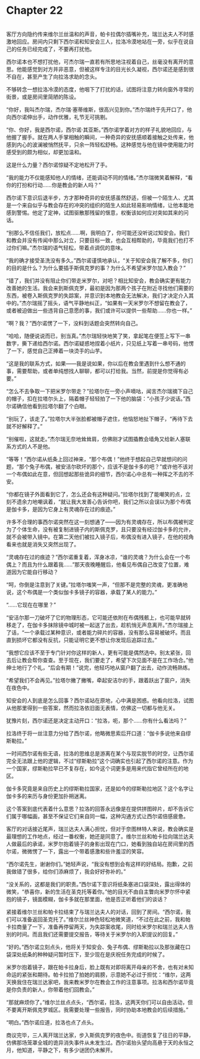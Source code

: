 # Chapter 22

<br>
客厅方向隐约传来维尔兰丝温和的声音，帕卡拉偶尔插嘴补充，瑞兰达夫人不时感激地回应。房间内只剩下西尔诺和知安会三人，拉洛冷漠地站在一旁，似乎在说自己的任务已经完成了，不要再打扰他。

西尔诺本也不想打扰他，可杰尔瑞一直若有所思地注视着自己，丝毫没有离开的意思。他能感觉到对方并非恶意，但被这样专注的目光长久凝视，西尔诺还是感到很不自在，甚至产生了向拉洛求助的念头。

不够转念一想拉洛冷漠的态度，他咽下了打扰的话，试图将注意力转向窗外寻常的街景，或是房间里简陋的陈设。

“你好，我叫杰尔瑞，杰尔瑞·塞蒂维斯，很高兴见到你。”杰尔瑞终于先开口了，他向西尔诺伸出手，动作优雅，礼节无可挑剔。

“你、你好，我是西尔诺，西尔诺·其亚斯。”西尔诺学着对方的样子礼貌地回应，与他握了握手。就在两人手掌相触的瞬间，一种奇异的安抚感顺着接触之处传来，他感到内心的波澜被悄然抚平，只余一阵轻松舒畅。这种感觉与他在镜中使用能力时感受到的颇为相似，却更加温和。

这是什么力量？西尔诺惊疑不定地松开了手。

“我的能力不仅能感知他人的情绪，还能调动不同的情绪。”杰尔瑞微笑着解释，“看你的打扮和行动……你是教会的新人吗？”

西尔诺下意识后退半步，方才那种奇异的安抚感虽然舒适，但被一个陌生人、尤其是一个来自似乎与教会存在的冲突的组织的陌生人如此轻易影响情绪，让他本能地感到警惕。他定了定神，试图驱散那残留的惬意，权衡该如何应对突如其来的问话。

“别那么不信任我们，放松点……啊，我明白了，你可能还没听说过知安会。我们和教会并没有传闻中那么对立，只要目标一致，也会互相帮助的，毕竟我们也打不过你们嘛。”杰尔瑞的语气轻松，带着点调侃的意味。

“我的确才接受圣洗没有多久。”西尔诺谨慎地承认，“关于知安会我了解不多，你们的目的是什么？为什么要插手斯佩克罗的事？为什么不希望米罗尔加入教会？”

“错了，我们并没有阻止你们带走米罗尔，对吧？相比知安会，教会确实更有能力改善她的生活。我会来到斯佩克罗，最初是因为那两个孩子在附近寻找他们需要的东西，被卷入斯佩克罗的失踪案，并意识到本地教会无法解决，我们才决定介入其中的。”杰尔瑞摇了摇头，语气平静地纠正，“如果有一天米罗尔不想留在教会了，或者被迫做出一些违背自己意愿的事，我们或许可以提供一些帮助……你也一样。”

“啊？我？”西尔诺愣了一下，没料到话题会突然转向自己。

“哈哈，随便说说而已，别当真。”杰尔瑞轻快地笑了笑，拿起笔在便签上写下一串数字，撕下递给西尔诺。西尔诺疑惑地捏着小纸片，只见纸上写着一串号码，他愣了一下，感觉自己正捧着一块烫手的山芋。

“这是我的联系方式，如果——我是说如果，你以后在教会里遇到什么想不通的事，需要帮助，或者单纯想找人聊聊，都可以打给我。当然，前提是你觉得有必要。”

“怎么不去争取一下把米罗尔带走？”拉塔尔在一旁小声嘀咕，闻言杰尔瑞摘下自己的帽子，扣在拉塔尔头上，隔着帽子轻轻拍了一下他的脑袋：“小孩子少说话。”西尔诺确信他看到拉塔尔翻了个白眼。

“别玩了，该走了。”拉塔尔大半张脸都被帽子遮住，他恼怒地扯下帽子，“再待下去就不好解释了。”

“别催啦，这就走。”杰尔瑞无奈地耸耸肩，仿佛刚才试图撬教会墙角又给新人塞联系方式的人不是他。

“等等！”西尔诺从纸条上回过神来，“那个布偶！”他终于想起自己早就想问的问题，“那个兔子布偶，被安洁尔砍坏的那个，应该不是伽卡多的吧？”或许他不该对一个布偶如此在意，但回想起那些诡异的细节，西尔诺心中总有一种挥之不去的不安。

“你都在镜子外面看到它了，怎么还会有这种疑问。”拉塔尔找到了能嘲笑的点，立刻不遗余力地嘲讽着，“就让我大发善心告诉你吧，我们之所以会误以为那个布偶是伽卡多，是因为它身上有灵魂存在过的痕迹。”

许多不合理的事西尔诺突然在这一刻想通了——因为有灵魂存在，所以布偶被判定为了个体生命，没有被复制进镜子内的斯佩克罗，且只要没有经过伽卡多的允许，就不会被带入镜中。在第二天他们被拉入镜子后，布偶没有进入镜子，在他的视角看来也就是消失又突然出现了。

“灵魂存在过的痕迹？”西尔诺重复着，浑身冰凉，“谁的灵魂？为什么会在一个布偶上？而且为什么跟着我……”那天夜晚睡醒后，他看见布偶自己改变了位置，难道因为它能自行移动？

“呵，你倒是注意到了关键。”拉塔尔嗤笑一声，“但那不是完整的灵魂，更准确地说，这个布偶是一个类似伽卡多镜子的容器，承载了某人的能力。”

“……它现在在哪里？”

“安洁尔那一刀破坏了它的物理形态，它可能还依附在布偶残骸上，也可能早就转移走了，在伽卡多抹除镜中城时被一起送了出去，趁机悄无声息离开。”杰尔瑞接上了话，“一个承载过某种意识，或者能力碎片的容器，没有那么容易被破坏。而且直到损坏它都没有反抗，只能证明它更不想让你发现后追踪过去。”

“我想它应该不至于专门针对你这样的新人，更有可能是偶然选中。别太紧张，回去后让教会帮你查查。至于现在，我们要走了，希望下次见面不是在工作场合。”他绅士地行了个礼，“后会有期！”说完，他轻巧地从窗户翻了出去，动作流畅熟练。

“希望我们不会再见。”拉塔尔撇了撇嘴，牵起安洁尔的手，跟着跃出了窗户，消失在夜色中。

知安会的人到底是怎么回事？西尔诺站在原地，心中满是困惑。他看向拉洛，试图从他那里得到一些答案，然而拉洛依旧面无表情，仿佛这一切都与他无关。

犹豫片刻，西尔诺还是决定主动开口：“拉洛，呃，那个……你有什么看法吗？”

拉洛终于将一丝注意力分给了西尔诺，他略微思索后开口道：“伽卡多说他来自缪斯勒拉。”

一时间西尔诺有些无语，拉洛的思维总是游离在某个与现实脱节的时空，让西尔诺完全无法跟上他的逻辑，不过“缪斯勒拉”这个词确实也引起了西尔诺的注意。作为一个国家，缪斯勒拉早已不复存在，如今这个词更多是用来代指它曾经所在的地区。

伽卡多究竟是来自历史上的缪斯勒拉国家，还是如今的缪斯勒拉地区？这个名字让伽卡多的来历与身份更加扑朔迷离。

这个答案到底代表着什么意思？拉洛的回答永远像是在提供拼图碎片，却不告诉它们属于哪幅画，甚至不保证它们来自同一幅，这种沟通方式让西尔诺倍感疲惫。

客厅的对话接近尾声，瑞兰达夫人满心担忧，但对于奈图林特人来说，教会确实是最理想的工作地点，经过一番权衡，她还是同意了。维尔兰丝和帕卡拉向瑞兰达夫人做最后的承诺，米罗尔抱着镜子的身影出现在门口，她看到独自站在房间里的西尔诺，微微愣了一下，露出一个带着感激和些许羞涩的笑容。

“西尔诺先生，谢谢你们。”她轻声说，“我没有想到会有这样的好结局。抱歉，之前我做错了很多，给你们添麻烦了，我会好好弥补的。”

“没关系的，这都是我们的职责。”西尔诺下意识将纸条塞进口袋深处，露出得体的微笑，“恭喜你，新的生活在圣克托等着你。”他的目光不由自主瞥向米罗尔怀中紧抱的镜子，镜面模糊，伽卡多就在那里面，他是否正听着他们的谈话？

紧接着维尔兰丝和帕卡拉结束了与瑞兰达夫人的对话，回到了房间。“西尔诺，我们可以准备返回圣克托了。”维尔兰丝神色轻松地微笑道，“不过在此之前，我和帕卡拉商量了一下，准备再停留两天，为失踪案收尾，同时给米罗尔和瑞兰达夫人告别的时间。而且我们还需要提交报告，等待关于米罗尔的入职提议的回复。”

“好的。”西尔诺立刻点头，他将关于知安会、兔子布偶、缪斯勒拉以及那张藏在口袋深处纸条的种种疑问暂时压下，至少现在是庆祝任务完成的时候了。

米罗尔抱着镜子，跟在帕卡拉身后，脸上既有对即将离开母亲的不舍，也有对未知命运的紧张和期待。帕卡拉拍了拍她的肩膀，示意她不必过于担忧：“维尔，这两天换我住在瑞兰达家吧，我来教米罗尔在教会工作的注意事项。拉洛和西尔诺毕竟是你负责的新人，你带着他们回教会。”

“那就麻烦你了。”维尔兰丝点点头，“西尔诺，拉洛，这两天你们可以自由活动，但不要离开斯佩克罗城区。我需要处理一些报告，同时协助本地教会的后续措施。”

“明白。”西尔诺应道，拉洛也点了点头。

商议完毕，三人离开瑞兰达家，步入斯佩克罗的夜色中。街道恢复了往日的平静，仿佛那场笼罩全城的诡异消失事件从未发生过。西尔诺抬头望向高悬于天的永恒之月，他知道，平静之下，有多少谜团仍未解开。
